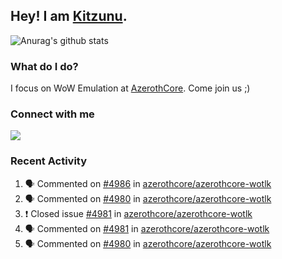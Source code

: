 ## Hey! I am [Kitzunu](https://Github.com/Kitzunu).

![Anurag's github stats](https://github-readme-stats.kitzunu.vercel.app/api?username=Kitzunu&show_icons=true)

### What do I do?

I focus on WoW Emulation at [AzerothCore](https://Github.com/AzerothCore). Come join us ;)

### Connect with me
[![](https://img.shields.io/badge/AzerothCore%20Discord-Connect%20with%20me!-green)](https://discord.com/invite/gkt4y2x)

### Recent Activity

<!--START_SECTION:activity-->
1. 🗣 Commented on [#4986](https://github.com/azerothcore/azerothcore-wotlk/issues/4986) in [azerothcore/azerothcore-wotlk](https://github.com/azerothcore/azerothcore-wotlk)
2. 🗣 Commented on [#4980](https://github.com/azerothcore/azerothcore-wotlk/issues/4980) in [azerothcore/azerothcore-wotlk](https://github.com/azerothcore/azerothcore-wotlk)
3. ❗️ Closed issue [#4981](https://github.com/azerothcore/azerothcore-wotlk/issues/4981) in [azerothcore/azerothcore-wotlk](https://github.com/azerothcore/azerothcore-wotlk)
4. 🗣 Commented on [#4981](https://github.com/azerothcore/azerothcore-wotlk/issues/4981) in [azerothcore/azerothcore-wotlk](https://github.com/azerothcore/azerothcore-wotlk)
5. 🗣 Commented on [#4980](https://github.com/azerothcore/azerothcore-wotlk/issues/4980) in [azerothcore/azerothcore-wotlk](https://github.com/azerothcore/azerothcore-wotlk)
<!--END_SECTION:activity-->
